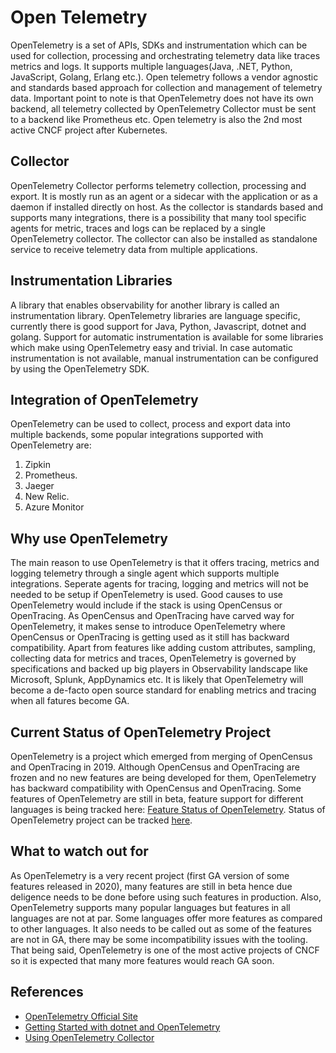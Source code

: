 # Open Telemetry

OpenTelemetry is a set of APIs, SDKs and instrumentation which can be used for collection, processing and orchestrating telemetry data like traces metrics and logs. It supports multiple languages(Java, .NET, Python, JavaScript, Golang, Erlang etc.). Open telemetry follows a vendor agnostic and standards based approach for collection and management of telemetry data. Important point to note is that OpenTelemetry does not have its own backend, all telemetry collected by OpenTelemetry Collector must be sent to a backend like Prometheus etc. Open telemetry is also the 2nd most active CNCF project after Kubernetes.

## Collector

OpenTelemetry Collector performs telemetry collection, processing and export. It is mostly run as an agent or a sidecar with the application or as a daemon if installed directly on host. As the collector is standards based and supports many integrations, there is a possibility that many tool specific agents for metric, traces and logs can be replaced by a single OpenTelemetry collector.
The collector can also be installed as standalone service to receive telemetry data from multiple applications.

## Instrumentation Libraries

A library that enables observability for another library is called an instrumentation library. OpenTelemetry libraries are language specific, currently there is good support for Java, Python, Javascript, dotnet and golang. Support for automatic instrumentation is available for some libraries which make using OpenTelemetry easy and trivial. In case automatic instrumentation is not available, manual instrumentation can be configured by using the OpenTelemetry SDK.

## Integration of OpenTelemetry

OpenTelemetry can be used to collect, process and export data into multiple backends, some popular integrations supported with OpenTelemetry are:

1. Zipkin
2. Prometheus.
3. Jaeger
4. New Relic.
5. Azure Monitor

## Why use OpenTelemetry

The main reason to use OpenTelemetry is that it offers tracing, metrics and logging telemetry through a single agent which supports multiple integrations. Seperate agents for tracing, logging and metrics will not be needed to be setup if OpenTelemetry is used.
Good causes to use OpenTelemetry would include if the stack is using OpenCensus or OpenTracing. As OpenCensus and OpenTracing have carved way for OpenTelemetry, it makes sense to introduce OpenTelemetry where OpenCensus or OpenTracing is getting used as it still has backward compatibility.
Apart from features like adding custom attributes, sampling, collecting data for metrics and traces, OpenTelemetry is governed by specifications and backed up big players in Observability landscape like Microsoft, Splunk, AppDynamics etc. It is likely that OpenTelemetry will become a de-facto open source standard for enabling metrics and tracing when all fatures become GA.

## Current Status of OpenTelemetry Project

OpenTelemetry is a project which emerged from merging of OpenCensus and OpenTracing in 2019. Although OpenCensus and OpenTracing are frozen and no new features are being developed for them, OpenTelemetry has backward compatibility with OpenCensus and OpenTracing. Some features of OpenTelemetry are still in beta, feature support for different languages is being tracked here: [Feature Status of OpenTelemetry](https://github.com/open-telemetry/opentelemetry-specification/blob/main/spec-compliance-matrix.md). Status of OpenTelemetry project can be tracked [here](https://opentelemetry.io/project-status/).

## What to watch out for

As OpenTelemetry is a very recent project (first GA version of some features released in 2020), many features are still in beta hence due deligence needs to be done before using such features in production. Also, OpenTelemetry supports many popular languages but features in all languages are not at par. Some languages offer more features as compared to other languages. It also needs to be called out as some of the features are not in GA, there may be some incompatibility issues with the tooling. That being said, OpenTelemetry is one of the most active projects of CNCF so it is expected that many more features would reach GA soon.

## References

- [OpenTelemetry Official Site](https://opentelemetry.io/)
- [Getting Started with dotnet and OpenTelemetry](https://opentelemetry.io/docs/net/getting-started/)
- [Using OpenTelemetry Collector](https://opentelemetry.io/docs/collector/getting-started/)
